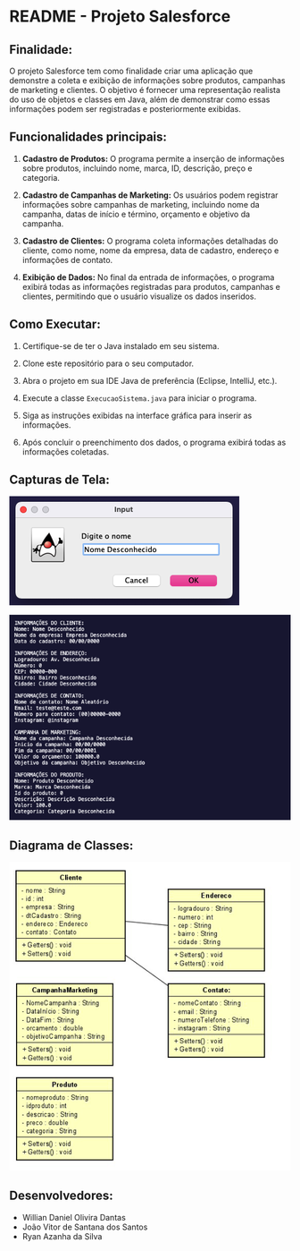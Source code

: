 # README - Projeto Salesforce

## Finalidade:

O projeto Salesforce tem como finalidade criar uma aplicação que demonstre a coleta e exibição de informações sobre produtos, campanhas de marketing e clientes. O objetivo é fornecer uma representação realista do uso de objetos e classes em Java, além de demonstrar como essas informações podem ser registradas e posteriormente exibidas.

## Funcionalidades principais:

1. **Cadastro de Produtos:** O programa permite a inserção de informações sobre produtos, incluindo nome, marca, ID, descrição, preço e categoria. 

2. **Cadastro de Campanhas de Marketing:** Os usuários podem registrar informações sobre campanhas de marketing, incluindo nome da campanha, datas de início e término, orçamento e objetivo da campanha.

3. **Cadastro de Clientes:** O programa coleta informações detalhadas do cliente, como nome, nome da empresa, data de cadastro, endereço e informações de contato.

4. **Exibição de Dados:** No final da entrada de informações, o programa exibirá todas as informações registradas para produtos, campanhas e clientes, permitindo que o usuário visualize os dados inseridos.

## Como Executar:

1. Certifique-se de ter o Java instalado em seu sistema.

2. Clone este repositório para o seu computador.

3. Abra o projeto em sua IDE Java de preferência (Eclipse, IntelliJ, etc.).

4. Execute a classe `ExecucaoSistema.java` para iniciar o programa.

5. Siga as instruções exibidas na interface gráfica para inserir as informações.

6. Após concluir o preenchimento dos dados, o programa exibirá todas as informações coletadas.

## Capturas de Tela:

![Entrada de dados](./assets/ss1-java.png)

![Saída de dados](./assets/ss2-java.png)

## Diagrama de Classes:

![Astah](./assets/astah-ss.png)

## Desenvolvedores:

- Willian Daniel Olivira Dantas
- João Vitor de Santana dos Santos
- Ryan Azanha da Silva

